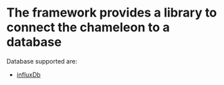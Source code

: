 <!DOCTYPE html>
<html lang="en">
   <head>
      
   </head>

   <body>
      <h1>The framework provides a library to connect the chameleon to a database</h1>
      <p>
         Database supported are: 
      </p>
      <ul>
        <li><a href="https://www.influxdata.com/">influxDb</a></li>
      </ul>
   </body>
</html>
